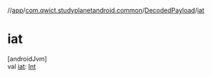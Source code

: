 //[app](../../../index.md)/[com.qwict.studyplanetandroid.common](../index.md)/[DecodedPayload](index.md)/[iat](iat.md)

# iat

[androidJvm]\
val [iat](iat.md): [Int](https://kotlinlang.org/api/latest/jvm/stdlib/kotlin/-int/index.html)
